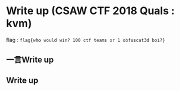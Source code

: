 # Write up (CSAW CTF 2018 Quals : kvm)

flag : `flag{who would win? 100 ctf teams or 1 obfuscat3d boi?}`

## 一言Write up

## Write up


